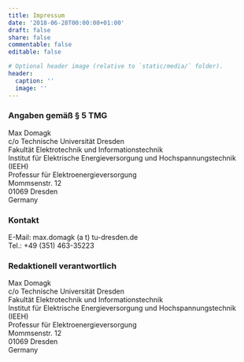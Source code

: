 ```yaml
---
title: Impressum
date: '2018-06-28T00:00:00+01:00'
draft: false
share: false
commentable: false
editable: false

# Optional header image (relative to `static/media/` folder).
header:
  caption: ''
  image: ''
---
```


### Angaben gemäß § 5 TMG

Max Domagk\
c/o Technische Universität Dresden\
Fakultät Elektrotechnik und Informationstechnik\
Institut für Elektrische Energieversorgung und Hochspannungstechnik (IEEH)\
Professur für Elektroenergieversorgung\
Mommsenstr. 12\
01069 Dresden\
Germany

### Kontakt

E-Mail: max.domagk (a t) tu-dresden.de\
Tel.: +49 (351) 463-35223

### Redaktionell verantwortlich

Max Domagk\
c/o Technische Universität Dresden\
Fakultät Elektrotechnik und Informationstechnik\
Institut für Elektrische Energieversorgung und Hochspannungstechnik (IEEH)\
Professur für Elektroenergieversorgung\
Mommsenstr. 12\
01069 Dresden\
Germany
